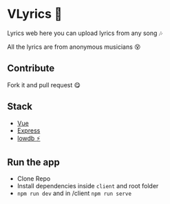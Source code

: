 # VLyrics :pencil:
Lyrics web here you can upload lyrics from any song :notes:

All the lyrics are from anonymous musicians :dizzy_face:

## Contribute
Fork it and pull request :yum:

## Stack
* [Vue](https://vuejs.org/)
* [Express](expressjs.com)
* [lowdb :zap:](https://github.com/typicode/lowdb)

## Run the app
* Clone Repo
* Install dependencies inside ```client``` and root folder
* ```npm run dev``` and in /client  ```npm run serve```
